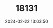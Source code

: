 ---
title: "18131"
category: "Presbytis rubicunda"
draft: false
date: 2024-02-22 13:03:50
languages:
  English: ["Maroon Langur", "Maroon Leaf Monkey", "Maroon Sureli", "Red Leaf Monkey", "Red Langur"]
  Spanish; Castilian: ["Langur Rubicundo"]
  French: ["Semnopithèque Rubicond"]
---